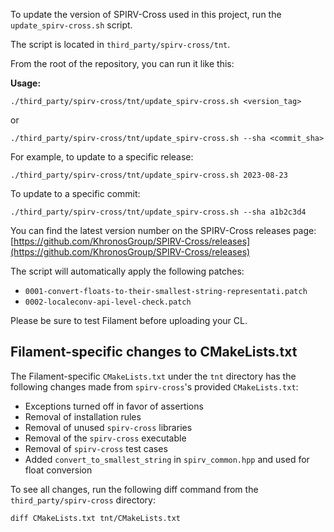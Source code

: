 To update the version of SPIRV-Cross used in this project, run the `update_spirv-cross.sh` script.

The script is located in `third_party/spirv-cross/tnt`.

From the root of the repository, you can run it like this:

**Usage:**
```shell
./third_party/spirv-cross/tnt/update_spirv-cross.sh <version_tag>
```
or
```shell
./third_party/spirv-cross/tnt/update_spirv-cross.sh --sha <commit_sha>
```

For example, to update to a specific release:
```shell
./third_party/spirv-cross/tnt/update_spirv-cross.sh 2023-08-23
```

To update to a specific commit:
```shell
./third_party/spirv-cross/tnt/update_spirv-cross.sh --sha a1b2c3d4
```

You can find the latest version number on the SPIRV-Cross releases page:
[https://github.com/KhronosGroup/SPIRV-Cross/releases](https://github.com/KhronosGroup/SPIRV-Cross/releases)

The script will automatically apply the following patches:
- `0001-convert-floats-to-their-smallest-string-representati.patch`
- `0002-localeconv-api-level-check.patch`

Please be sure to test Filament before uploading your CL.

## Filament-specific changes to CMakeLists.txt

The Filament-specific `CMakeLists.txt` under the `tnt` directory has the following changes made from
`spirv-cross`'s provided `CMakeLists.txt`:
- Exceptions turned off in favor of assertions
- Removal of installation rules
- Removal of unused `spirv-cross` libraries
- Removal of the `spirv-cross` executable
- Removal of `spirv-cross` test cases
- Added `convert_to_smallest_string` in `spirv_common.hpp` and used for float conversion

To see all changes, run the following diff command from the `third_party/spirv-cross` directory:

```
diff CMakeLists.txt tnt/CMakeLists.txt
```
